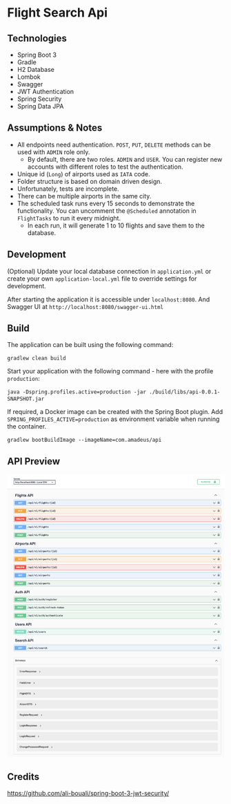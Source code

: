 # Flight Search Api

## Technologies

- Spring Boot 3
- Gradle
- H2 Database
- Lombok
- Swagger
- JWT Authentication
- Spring Security
- Spring Data JPA

## Assumptions & Notes

- All endpoints need authentication. `POST`, `PUT`, `DELETE` methods can be used with `ADMIN` role only.
  - By default, there are two roles. `ADMIN` and `USER`. You can register new accounts with different roles to test the
    authentication.
- Unique id (`Long`) of airports used as `IATA` code.
- Folder structure is based on domain driven design.
- Unfortunately, tests are incomplete.
- There can be multiple airports in the same city.
- The scheduled task runs every 15 seconds to demonstrate the functionality. You can uncomment the `@Scheduled`
  annotation
  in `FlightTasks` to run it every midnight.
  - In each run, it will generate 1 to 10 flights and save them to the database.

## Development

(Optional) Update your local database connection in `application.yml` or create your own `application-local.yml` file to
override
settings for development.

After starting the application it is accessible under `localhost:8080`. And Swagger UI at `http://localhost:8080/swagger-ui.html`

## Build

The application can be built using the following command:

```
gradlew clean build
```

Start your application with the following command - here with the profile `production`:

```
java -Dspring.profiles.active=production -jar ./build/libs/api-0.0.1-SNAPSHOT.jar
```

If required, a Docker image can be created with the Spring Boot plugin. Add `SPRING_PROFILES_ACTIVE=production` as
environment variable when running the container.

```
gradlew bootBuildImage --imageName=com.amadeus/api
```

## API Preview
![swagger screenshot](docs/api-routes.png)

## Credits

https://github.com/ali-bouali/spring-boot-3-jwt-security/
